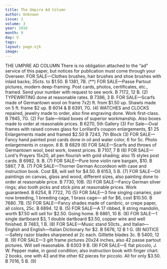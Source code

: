 ```yaml
---
title: The Umpire Ad Column
author: Unknown
issue: 1
volume: 3
year: 1916
month: 9
day: V
tags:
layout: page.njk
image:
---
```

THE UMPIRE AD COLUMN    There is no obligation attached to the “ad” service of this paper, but notices for publication must come through your Overseer.       FOR SALE—Clothes brushes, hair brushes and shoe brushes with inlaid backs; 35cts. to $1.50. B 1381, 7B. (**)      FOR SALE—Passe Partout pictures, modern deep-framing. Post cards, photos, certificates, etc., framed. Send your number with request to see work. B 7172, 12 B. (2)       TYPEWRITING done at reasonable rates. B 7386, 3 B.       FOR SALE—Scarfs made of Germantown wool on frame 7x2) ft. from $1.50 up. Shawls made on 5 ft. frame $2 up. B 6014 & B 6391, 7G. (4)       WATCHES and CLOCKS repaired, jewelry made to order, also fine engraving done. Work first-class. B 7945, 7G. (2)       For Sale—Inlaid boxes of superior workmanship. Also boxes made to order at reasonable prices. B 6270, 5th Gallery (3)       For Sale—Oval frames with raised convex glass for Lorillard’s coupon enlargements, $1 25 Enlargements made and framed $2.50 B 7243, 7th Block (3)       FOR SALE—Fancy hand painted post cards done in oil and water color, 6 for 5c. Photo enlargements in crayon. 8 B. B 6829 (6)       FOR SALE—Scarfs and throws of Germantown wool, best work, lowest prices. B 7107, 7 B (6)       FOR SALE—Lord's Prayers 15x20, all pen flourish with gold shading; also 15 styles post cards. B 6982, 9. B. (7)       FOR SALE—Pure tone violin rare bargain, $10. B 5867, 7 B. (7)       FOR SALE—Thorner German Accordeon with case and instruction book. Cost $8, will sell for $4.50. B 6153, 5 B. (7)       FOR SALE—Oil paintings on canvas, glass and wood, different sizes, also painting done to order at reasonable price. B 7730, 10B. (5)       FOR SALE—Fancy German silver rings; also tooth picks and stick pins at reasonable prices. Work guaranteed. B 6254, B 7722, 7G (5)       FOR SALE—3 fine singing canaries, pair now breeding, 1 breeding cage, 1 brass cage— all for $6, cost $10.50. B 7680. 7B. (5)       FOR SALE—Fancy shades made of cambric, or crepe paper, all colors, 25c. B 6894. 12 B. (5)       FOR SALE—A 17 ribbed, 8 string mandolin, worth $7.50 will sell for $2.50. Going home. B 6861, 10 B. (8)       FOR SALE—1 single dartboard $3, 1 double dartboard $3.50, copper wire and well finished. B 7483, 1 B. (8)       FOR SALE—Music stand 50cts., and Italian—English and English—Italian Dictionary for $2. B 5676, 12 B 1 G. (8)      NOTICE—Safety razor blades sharpened at 2c each. Gilllette blades 3c. B 5400, 12 B. (9)      FOR SALE—3 gilt frame pictures 20x24 inches, also 42 passe partout pictures. Will sell reasonable. B 6303 9 B. (9)      FOR SALE—E flat piccolo, J. W. Pepper make, in good condition; also instruction book with finger chart. 2 books, one with 43 and the other 62 pieces for piccolo. All for only $3.50. B 7016, 5 B. (9)   


